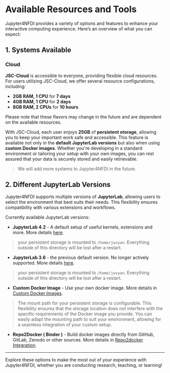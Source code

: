# Available Resources and Tools

Jupyter4NFDI provides a variety of options and features to enhance your interactive computing experience. Here’s an overview of what you can expect:

## 1. Systems Available

### Cloud

**JSC-Cloud** is accessible to everyone, providing flexible cloud resources. For users utilizing JSC-Cloud, we offer several resource configurations, including:

- **2GB RAM, 1 CPU** for **7 days**
- **4GB RAM, 1 CPU** for **2 days**
- **8GB RAM, 2 CPUs** for **10 hours**

Please note that these flavors may change in the future and are dependent on the available resources.

With JSC-Cloud, each user enjoys **25GB** of **persistent storage**, allowing you to keep your important work safe and accessible. This feature is available not only in the **default JupyterLab versions** but also when using **custom Docker images**. Whether you're developing in a standard environment or tailoring your setup with your own images, you can rest assured that your data is securely stored and easily retrievable.

> We will add more systems to Jupyter4NFDI in the future. 

## 2. Different JupyterLab Versions

Jupyter4NFDI supports multiple versions of **JupyterLab**, allowing users to select the environment that best suits their needs. This flexibility ensures compatibility with various extensions and workflows.

Currently available JupyterLab versions:

 - **JupyterLab 4.2** - A default setup of useful kernels, extensions and more. More details [here](https://github.com/easybuilders/JSC/blob/2024/Golden_Repo/j/Jupyter-bundle/Jupyter-bundle-20240520-GCCcore-12.3.0.eb).
> your persistent storage is mounted to `/home/jovyan`. Everything outside of this directory will be lost after a restart.
 - **JupyterLab 3.6** - the previous default version. No longer actively supported. More details [here](https://github.com/easybuilders/JSC/blob/2023/Golden_Repo/j/JupyterLabCollection/JupyterLabCollection-2023.3.6-GCCcore-11.3.0.eb).
> your persistent storage is mounted to `/home/jovyan`. Everything outside of this directory will be lost after a restart.
 - **Custom Docker Image** - Use your own docker image. More details in [Custom Docker Images](users/jupyterlab/customdockerimage/index.md).
> The mount path for your persistent storage is configurable. This flexibility ensures that the storage location does not interfere with the specific requirements of the Docker image you provide. You can easily adapt the mounting path to suit your environment, allowing for a seamless integration of your custom setup.
 - **Repo2Docker ( Binder )** - Build docker images directly from GitHub, GitLab, Zenodo or other sources. More details in [Repo2docker Integration](users/jupyterlab/repo2docker/index.md).


---

Explore these options to make the most out of your experience with Jupyter4NFDI, whether you are conducting research, teaching, or learning!

